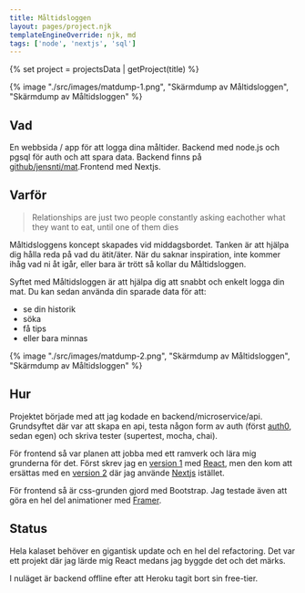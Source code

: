 ```yaml
---
title: Måltidsloggen
layout: pages/project.njk
templateEngineOverride: njk, md
tags: ['node', 'nextjs', 'sql']
---
```


{% set project = projectsData | getProject(title) %}

{% image "./src/images/matdump-1.png", "Skärmdump av Måltidsloggen",  "Skärmdump av Måltidsloggen" %}

## Vad

En webbsida / app för att logga dina måltider. Backend med node.js och pgsql för auth och att spara data. Backend finns på [github/jensnti/mat](https://github.com/jensnti/mat).Frontend med Nextjs.

## Varför

> Relationships are just two people constantly asking eachother what they want to eat, until one of them dies

Måltidsloggens koncept skapades vid middagsbordet. Tanken är att hjälpa dig hålla reda på vad du ätit/äter. När du saknar inspiration, inte kommer ihåg vad ni åt igår, eller bara är trött så kollar du Måltidsloggen. 

Syftet med Måltidsloggen är att hjälpa dig att snabbt och enkelt logga din mat.
Du kan sedan använda din sparade data för att:
* se din historik
* söka
* få tips
* eller bara minnas

{% image "./src/images/matdump-2.png", "Skärmdump av Måltidsloggen",  "Skärmdump av Måltidsloggen" %}
## Hur

Projektet började med att jag kodade en backend/microservice/api. Grundsyftet där var att skapa en api, testa någon form av auth (först [auth0](https://auth0.com/), sedan egen) och skriva tester (supertest, mocha, chai).

För frontend så var planen att jobba med ett ramverk och lära mig grunderna för det. Först skrev jag en [version 1](https://github.com/jensnti/mat-react) med  [React](https://reactjs.org/), men den kom att ersättas med en [version 2](https://github.com/jensnti/mat-nextjs) där jag använde [Nextjs](https://nextjs.org/) istället.

För frontend så är css-grunden gjord med Bootstrap. Jag testade även att göra en hel del animationer med [Framer](https://www.framer.com/motion/).

## Status

Hela kalaset behöver en gigantisk update och en hel del refactoring. Det var ett projekt där jag lärde mig React medans jag byggde det och det märks.

I nuläget är backend offline efter att Heroku tagit bort sin free-tier. 


